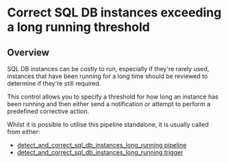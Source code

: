# Correct SQL DB instances exceeding a long running threshold

## Overview

SQL DB instances can be costly to run, especially if they're rarely used, instances that have been running for a long time should be reviewed to determine if they're still required.

This control allows you to specify a threshold for how long an instance has been running and then either send a notification or attempt to perform a predefined corrective action.

Whilst it is possible to utilise this pipeline standalone, it is usually called from either:
- [detect_and_correct_sql_db_instances_long_running pipeline](https://hub.flowpipe.io/mods/turbot/gcp_thrifty/pipelines/gcp_thrifty.pipeline.detect_and_correct_sql_db_instances_long_running)
- [detect_and_correct_sql_db_instances_long_running trigger](https://hub.flowpipe.io/mods/turbot/gcp_thrifty/triggers/gcp_thrifty.trigger.query.detect_and_correct_sql_db_instances_long_running)
